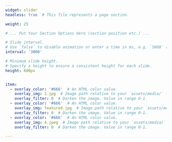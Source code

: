 ```yaml
---
widget: slider
headless: true  # This file represents a page section.

weight: 25

# ... Put Your Section Options Here (section position etc.) ...

# Slide interval.
# Use `false` to disable animation or enter a time in ms, e.g. `5000` (5s).
interval: '3000'

# Minimum slide height.
# Specify a height to ensure a consistent height for each slide.
height: 600px


item:
  - overlay_color: '#666'  # An HTML color value.
    overlay_img: 1.jpg  # Image path relative to your `assets/media/` folder
    overlay_filter: 0  # Darken the image. Value in range 0-1.
  - overlay_color: '#666'  # An HTML color value.
    overlay_img: featured.jpg  # Image path relative to your `assets/media/` folder
    overlay_filter: 0  # Darken the image. Value in range 0-1.   
  - overlay_color: '#666'  # An HTML color value.
    overlay_img: 4.jpeg  # Image path relative to your `assets/media/` folder
    overlay_filter: 0  # Darken the image. Value in range 0-1.

---
```

